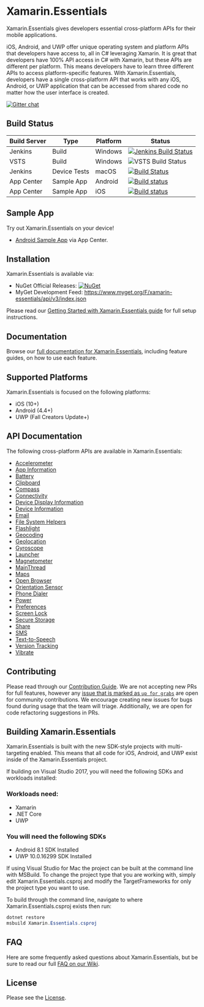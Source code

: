 # Xamarin.Essentials

Xamarin.Essentials gives developers essential cross-platform APIs for their mobile applications. 

iOS, Android, and UWP offer unique operating system and platform APIs that developers have access to, all in C# leveraging Xamarin. It is great that developers have 100% API access in C# with Xamarin, but these APIs are different per platform. This means developers have to learn three different APIs to access platform-specific features. With Xamarin.Essentials, developers have a single cross-platform API that works with any iOS, Android, or UWP application that can be accessed from shared code no matter how the user interface is created.

[![Gitter chat](https://badges.gitter.im/gitterHQ/gitter.png)](https://gitter.im/xamarin/Essentials)

## Build Status

| Build Server | Type         | Platform | Status                                                                                                                                                                                 |
|--------------|--------------|----------|----------------------------------------------------------------------------------------------------------------------------------------------------------------------------------------|
| Jenkins      | Build        | Windows  | [![Jenkins Build Status](https://jenkins.mono-project.com/buildStatus/icon?job=Components-Essentials)](https://jenkins.mono-project.com/view/Components/job/Components-Essentials/)        |
| VSTS         | Build        | Windows  | ![VSTS Build Status](https://devdiv.visualstudio.com/_apis/public/build/definitions/0bdbc590-a062-4c3f-b0f6-9383f67865ee/8538/badge)                                                   |
| Jenkins      | Device Tests | macOS    | [![Build Status](https://jenkins.mono-project.com/buildStatus/icon?job=Components-Essentials-DeviceTests-Mac)](https://jenkins.mono-project.com/job/Components-Essentials-DeviceTests-Mac) |
| App Center   | Sample App   | Android  | [![Build status](https://build.appcenter.ms/v0.1/apps/7a1f46ca-ba2f-477e-aacc-ff013c7d5f7a/branches/master/badge)](https://appcenter.ms) |
| App Center   | Sample App   | iOS      | [![Build status](https://build.appcenter.ms/v0.1/apps/43b39e9e-2b2b-482f-8afa-e9906334c85e/branches/master/badge)](https://appcenter.ms) |

## Sample App
Try out Xamarin.Essentials on your device!

* [Android Sample App](https://install.appcenter.ms/orgs/microsoft-liveplayer/apps/essentials-android/distribution_groups/public%20testers) via App Center.

## Installation

Xamarin.Essentials is available via:

* NuGet Official Releases: [![NuGet](https://img.shields.io/nuget/vpre/Xamarin.Essentials.svg?label=NuGet)](https://www.nuget.org/packages/Xamarin.Essentials)
* MyGet Development Feed: https://www.myget.org/F/xamarin-essentials/api/v3/index.json

Please read our [Getting Started with Xamarin.Essentials guide](https://docs.microsoft.com/xamarin/essentials/get-started) for full setup instructions.

## Documentation

Browse our [full documentation for Xamarin.Essentials](https://docs.microsoft.com/xamarin/essentials), including feature guides, on how to use each feature.

## Supported Platforms

Xamarin.Essentials is focused on the following platforms:

* iOS (10+)
* Android (4.4+)
* UWP (Fall Creators Update+)

## API Documentation

The following cross-platform APIs are available in Xamarin.Essentials:

* [Accelerometer](https://docs.microsoft.com/xamarin/essentials/accelerometer)
* [App Information](https://docs.microsoft.com/xamarin/essentials/app-information)
* [Battery](https://docs.microsoft.com/xamarin/essentials/battery)
* [Clipboard](https://docs.microsoft.com/xamarin/essentials/clipboard)
* [Compass](https://docs.microsoft.com/xamarin/essentials/compass)
* [Connectivity](https://docs.microsoft.com/xamarin/essentials/connectivity)
* [Device Display Information](https://docs.microsoft.com/en-us/xamarin/essentials/device-display)
* [Device Information](https://docs.microsoft.com/xamarin/essentials/device-information)
* [Email](https://docs.microsoft.com/xamarin/essentials/email)
* [File System Helpers](https://docs.microsoft.com/xamarin/essentials/file-system-helpers)
* [Flashlight](https://docs.microsoft.com/xamarin/essentials/flashlight)
* [Geocoding](https://docs.microsoft.com/xamarin/essentials/geocoding)
* [Geolocation](https://docs.microsoft.com/xamarin/essentials/geolocation)
* [Gyroscope](https://docs.microsoft.com/xamarin/essentials/gyroscope)
* [Launcher](https://docs.microsoft.com/xamarin/essentials/launcher)
* [Magnetometer](https://docs.microsoft.com/xamarin/essentials/magnetometer)
* [MainThread](https://docs.microsoft.com/xamarin/essentials/main-thread)
* [Maps](https://docs.microsoft.com/xamarin/essentials/maps)
* [Open Browser](https://docs.microsoft.com/xamarin/essentials/open-browser)
* [Orientation Sensor](https://docs.microsoft.com/en-us/xamarin/essentials/orientation-sensor)
* [Phone Dialer](https://docs.microsoft.com/xamarin/essentials/phone-dialer)
* [Power](https://docs.microsoft.com/en-us/xamarin/essentials/power)
* [Preferences](https://docs.microsoft.com/xamarin/essentials/preferences)
* [Screen Lock](https://docs.microsoft.com/xamarin/essentials/screen-lock)
* [Secure Storage](https://docs.microsoft.com/xamarin/essentials/secure-storage)
* [Share](https://docs.microsoft.com/xamarin/essentials/share)
* [SMS](https://docs.microsoft.com/xamarin/essentials/sms)
* [Text-to-Speech](https://docs.microsoft.com/xamarin/essentials/text-to-speech)
* [Version Tracking](https://docs.microsoft.com/xamarin/essentials/version-tracking)
* [Vibrate](https://docs.microsoft.com/xamarin/essentials/vibrate)

## Contributing

Please read through our [Contribution Guide](CONTRIBUTING.md). We are not accepting new PRs for full features, however any [issue that is marked as `up for grabs`](https://github.com/xamarin/Essentials/issues?q=is%3Aissue+is%3Aopen+label%3A%22up+for+grabs%22) are open for community contributions. We encourage creating new issues for bugs found during usage that the team will triage. Additionally, we are open for code refactoring suggestions in PRs.

## Building Xamarin.Essentials

Xamarin.Essentials is built with the new SDK-style projects with multi-targeting enabled. This means that all code for iOS, Android, and UWP exist inside of the Xamarin.Essentials project.

If building on Visual Studio 2017, you will need the following SDKs and workloads installed:

### Workloads need:

* Xamarin
* .NET Core
* UWP

### You will need the following SDKs

* Android 8.1 SDK Installed
* UWP 10.0.16299 SDK Installed

If using Visual Studio for Mac the project can be built at the command line with MSBuild. To change the project type that you are working with, simply edit Xamarin.Essentials.csproj and modify the TargetFrameworks for only the project type you want to use.

To build through the command line, navigate to where Xamarin.Essentials.csproj exists then run:

```csharp
dotnet restore
msbuild Xamarin.Essentials.csproj
```

## FAQ

Here are some frequently asked questions about Xamarin.Essentials, but be sure to read our full [FAQ on our Wiki](https://github.com/xamarin/Essentials/wiki#feature-faq).

## License

Please see the [License](LICENSE).
